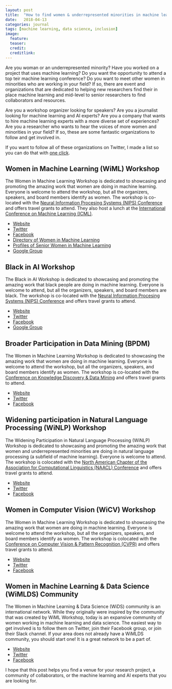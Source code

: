 ```yaml
---
layout: post
title:  "How to find women & underrepresented minorities in machine learning"
date:   2018-04-13
categories: journal
tags: [machine learning, data science, inclusion]
image:
  feature: 
  teaser: 
  credit: 
  creditlink: 
---
```




<p class="intro"><span class="dropcap">A</span>re you woman or an underrepresented minority? Have you worked on a project that uses machine learning? Do you want the opportunity to attend a top teir machine learning conference? Do you want to meet other women in minorities who are working in your field? If so, there are event and organizations that are dedicated to helping new researchers find their in place machine learning and mid-level to senior researchers to find collaborators and resources.</p>

Are you a workshop organizer looking for speakers? Are you a journalist looking for machine learning and AI experts? Are you a company that wants to hire machine learning experts with a more diverse set of experiences? Are you a researcher who wants to hear the voices of more women and minorities in your field? If so, these are some fantastic organizations to follow and get involved in.

If you want to follow all of these organizations on Twitter, I made a list so you can do that with [one click](http://bit.ly/2EK2Gdl). 

## Women in Machine Learning (WiML) Workshop 

The Women in Machine Learning Workshop is dedicated to showcasing and promoting the amazing work that women are doing in machine learning. Everyone is welcome to attend the workshop, but all the organizers, speakers, and board members identify as women. The workshop is co-located with the [Neural Information Procesing Systems (NIPS) Conference](https://nips.cc/) and offers travel grants to attend. They also host a lunch at the [International Conference on Machine Learning (ICML)](https://icml.cc/). 

* [Website](http://bit.ly/2IUJ88W)
* [Twitter](http://bit.ly/2qvsIMl)
* [Facebook](http://bit.ly/2GXTZOB)
* [Directory of Women in Machine Learning](http://bit.ly/2qtU7iC) 
* [Profiles of Senior Women in Machine Learning](http://bit.ly/2qu13MR)
* [Google Group](http://bit.ly/2GZRNKM)

## Black in AI Workshop 

The Black in AI Workshop is dedicated to showcasing and promoting the amazing work that black people are doing in machine learning. Everyone is welcome to attend, but all the organizers, speakers, and board members are black. The workshop is co-located with the [Neural Information Procesing Systems (NIPS) Conference](https://nips.cc/) and offers travel grants to attend. 

* [Website](http://bit.ly/2EHjxh6)
* [Twitter](http://bit.ly/2JHjrts)
* [Facebook](http://bit.ly/2qsxdIu)
* [Google Group](http://bit.ly/2quflx0)

## Broader Participation in Data Mining (BPDM)

The Women in Machine Learning Workshop is dedicated to showcasing the amazing work that women are doing in machine learning. Everyone is welcome to attend the workshop, but all the organizers, speakers, and board members identify as women. The workshop is co-located with the [Conference on Knowledge Discovery & Data Mining](http://www.kdd.org/) and offers travel grants to attend. 

* [Website](http://bit.ly/2GUJTlv)
* [Twitter](http://bit.ly/2ITqX3r)
* [Facebook](http://bit.ly/2vblfrv)

## Widening participation in Natural Language Processing (WiNLP) Workshop

The Widening Participation in Natural Language Processing (WiNLP) Workshop is dedicated to showcasing and promoting the amazing work that women and underrepresented minorities are doing in natural language processing (a subfield of machine learning). Everyone is welcome to attend. The workshop is colocated with the [North American Chapter of the Association for Computational Linguistics (NAACL) Conference](http://naacl.org/) and offers travel grants to attend.  

* [Website](http://bit.ly/2veJyow)
* [Twitter](http://bit.ly/2GUNctb)
* [Facebook](http://bit.ly/2qtXx4T)

## Women in Computer Vision (WiCV) Workshop 

The Women in Machine Learning Workshop is dedicated to showcasing the amazing work that women are doing in machine learning. Everyone is welcome to attend the workshop, but all the organizers, speakers, and board members identify as women. The workshop is colocated with the [Conference on Computer Vision & Pattern Recognition (CVPR)](http://cvpr2018.thecvf.com/) and offers travel grants to attend. 

* [Website](http://bit.ly/2qw45iO)
* [Twitter](http://bit.ly/2qupGrT)
* [Facebook](http://bit.ly/2EJCorJ)

## Women in Machine Learning & Data Science (WiMLDS) Community

The Women in Machine Learning & Data Science (WiDS) community is an international network. While they originally were inspired by the community that was created by WiML Workshop, today is an expansive community of women working in machine learning and data science. The easiest way to get involved is to follow them on Twitter, join their Facebook group, or join their Slack channel. If your area does not already have a WiMLDS community, you should start one! It is a great network to be a part of. 

* [Website](http://bit.ly/2GZT8gi)
* [Twitter](http://bit.ly/2v9obFe)
* [Facebook](http://bit.ly/2GXcBT4)


I hope that this post helps you find a venue for your research project, a community of collaborators, or the machine learning and AI experts that you are looking for. 

